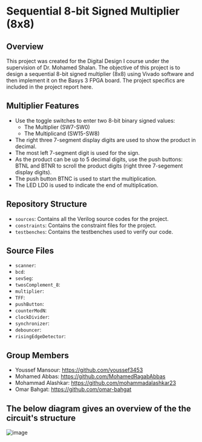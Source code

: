 # Sequential 8-bit Signed Multiplier (8x8)

## Overview
This project was created for the Digital Design I course under the supervision of Dr. Mohamed Shalan. The objective of this project is to design a sequential 8-bit signed multiplier (8x8) using Vivado software and then implement it on the Basys 3 FPGA board. The project specifics are included in the project report here.

## Multiplier Features
* Use the toggle switches to enter two 8-bit binary signed values:
  * The Multiplier (SW7-SW0)
  * The Multiplicand (SW15-SW8)
* The right three 7-segment display digits are used to show the product in decimal. 
* The most left 7-segment digit is used for the sign.
* As the product can be up to 5 decimal digits, use the push buttons: BTNL and BTNR to scroll the
product digits (right three 7-segement display digits).
* The push button BTNC is used to start the multiplication.
* The LED LD0 is used to indicate the end of multiplication.


## Repository Structure
* <code>sources</code>: Contains all the Verilog source codes for the project.
* <code>constraints</code>: Contains the constraint files for the project.
* <code>testbenches</code>: Contains the testbenches used to verify our code.

## Source Files
* <code>scanner</code>:
* <code>bcd</code>:
* <code>sevSeg</code>:
* <code>twosComplement_8</code>:
* <code>multiplier</code>:
* <code>TFF</code>:
* <code>pushButton</code>:
* <code>counterModN</code>:
* <code>clockDivider</code>:
* <code>synchronizer</code>:
* <code>debouncer</code>:
* <code>risingEdgeDetector</code>:

## Group Members
* Youssef Mansour: https://github.com/youssef3453 <br>
* Mohamed Abbas: https://github.com/MohamedRagabAbbas <br>
* Mohammad Alashkar: https://github.com/mohammadalashkar23 <br> 
* Omar Bahgat: https://github.com/omar-bahgat <br>



## The below diagram gives an overview of the the circuit's structure <br>
![image](https://user-images.githubusercontent.com/63240173/236754622-a032bf62-ec25-41a8-be99-44c1a76b86a0.png)

